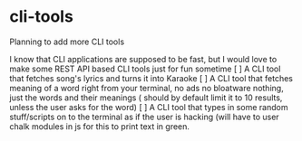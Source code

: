 # cli-tools

Planning to add more CLI tools

I know that CLI applications are supposed to be fast, but I would love to make some REST API based CLI tools just for fun sometime
[ ] A CLI tool that fetches song's lyrics and turns it into Karaoke
[ ] A CLI tool that fetches meaning of a word right from your terminal, no ads no bloatware nothing, just the words and their meanings ( should by default limit it to 10 results, unless the user asks for the word)
[ ] A CLI tool that types in some random stuff/scripts on to the terminal as if the user is hacking (will have to user chalk modules in js for this to print text in green.
